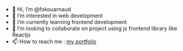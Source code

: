 - 👋 Hi, I’m @fokouarnaud
- 👀 I’m interested in web development
- 🌱 I’m currently learning frontend development
- 💞️ I’m looking to collaborate on project using js frontend library like Reactjs
- 📫 How to reach me : [my portfolio](https://fokou-arnaud.netlify.app/)

<!---
fokouarnaud/fokouarnaud is a ✨ special ✨ repository because its `README.md` (this file) appears on your GitHub profile.
You can click the Preview link to take a look at your changes.
--->
